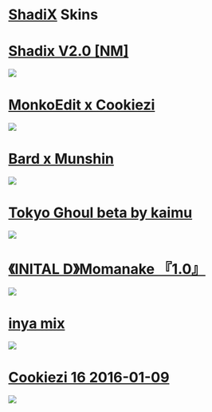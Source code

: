 # [ShadiX](https://osu.ppy.sh/users/15632146) Skins

# [Shadix V2.0 [NM]](https://github.com/kaimuu/ShadiX-Skins/raw/main/-%20%23Shadix%20V2.0%20%5BNM%5D%20-.osk)
![](https://b.catgirlsare.sexy/OVun_Q0A.png)

# [MonkoEdit x Cookiezi](https://github.com/kaimuu/ShadiX-Skins/raw/main/MonkoEdit%20x%20Cookiezi.osk)
![](https://b.catgirlsare.sexy/OVun_Q0A.png)

# [Bard x Munshin](https://drive.google.com/file/d/1aqwKUoBpoYQkEFhoB-POMWWPDJZsMHdg/view?usp=sharing)
![](https://b.catgirlsare.sexy/OVun_Q0A.png)

# [Tokyo Ghoul beta by kaimu](https://github.com/kaimuu/ShadiX-Skins/raw/main/Tokyo%20Ghoul%20MixEdit.osk)
![](https://b.catgirlsare.sexy/OVun_Q0A.png)

# [《INITAL D》Momanake 『1.0』 ](https://drive.google.com/file/d/1AbN8H7lax37SzxJtD_PSSdmps2M9S6es/view?usp=sharing)
![](https://b.catgirlsare.sexy/OVun_Q0A.png)

# [inya mix](https://drive.google.com/file/d/19ipL7JMLUwJ0Z3rKoMuJuLnCmGzdtwIN/view)
![](https://b.catgirlsare.sexy/OVun_Q0A.png)

# [Cookiezi 16 2016-01-09](https://github.com/kaimuu/ShadiX-Skins/raw/main/Cookiezi%2016%202016-01-09.osk)
![](https://b.catgirlsare.sexy/OVun_Q0A.png)
